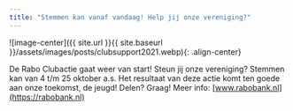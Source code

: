 ```yaml
---
title: "Stemmen kan vanaf vandaag! Help jij onze vereniging?"
---
```


![image-center]({{ site.url }}{{ site.baseurl }}/assets/images/posts/clubsupport2021.webp){: .align-center}

De Rabo Clubactie gaat weer van start! Steun jij onze vereniging? Stemmen kan van 4 t/m 25 oktober a.s. Het resultaat van deze actie komt ten goede aan onze toekomst, de jeugd!
Delen? Graag!
Meer info: [www.rabobank.nl](https://rabobank.nl)